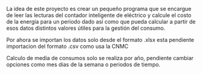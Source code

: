 La idea de este proyecto es crear un pequeño programa que se encargue de leer las lecturas del contador inteligente de eléctrico y calcule el costo de la energía para un periodo dado así como que pueda calcular a partir de esos datos distintos valores útiles para la gestión del consumo.

Por ahora se importan los datos solo desde el formato .xlsx esta pendiente importacion del formato .csv como usa la CNMC

Calculo de media de consumos solo se realiza por año, pendiente cambiar opciones como mes dias de la semana o periodos de tiempo.
